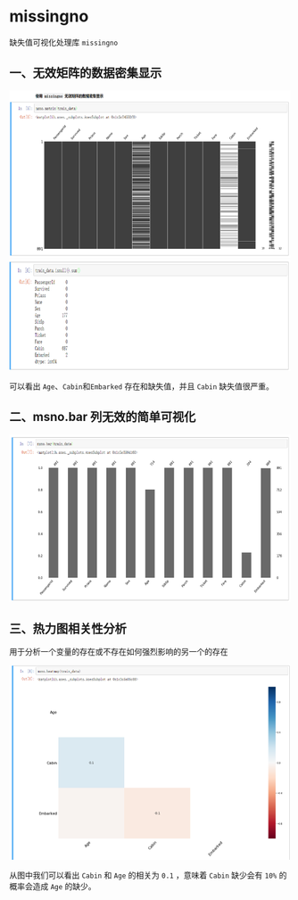 # missingno 

缺失值可视化处理库 `missingno` 

## 一、无效矩阵的数据密集显示

<div align=center><img width="700" height="300" src="static/1.jpg"/></div>

<div align=center><img width="700" height="200" src="static/2.jpg"/></div>

可以看出 `Age`、`Cabin`和`Embarked` 存在和缺失值，并且 `Cabin` 缺失值很严重。


## 二、msno.bar 列无效的简单可视化

<div align=center><img width="700" height="300" src="static/3.jpg"/></div>


## 三、热力图相关性分析

用于分析一个变量的存在或不存在如何强烈影响的另一个的存在

<div align=center><img width="700" height="350" src="static/4.jpg"/></div>

从图中我们可以看出 `Cabin` 和 `Age` 的相关为 `0.1` ，意味着 `Cabin` 缺少会有 `10%` 的概率会造成 `Age` 的缺少。 


